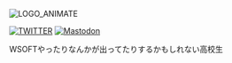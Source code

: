 ![LOGO_ANIMATE](A42A22F9-B105-458C-A4D4-AE68226CF956.gif)

[![TWITTER](https://img.shields.io/twitter/url?label=%40WSOFT7&style=social&url=https%3A%2F%2Ftwitter.com%2Fwsoft7%2F)](https://twitter.com/WSOFT7)
[![Mastodon](https://img.shields.io/mastodon/follow/109505944830308576?domain=https%3A%2F%2Fdon.wsoft.ws&label=%40taiseiue&style=social)](https://don.wsoft.ws/@taiseiue)

WSOFTやったりなんかが出ってたりするかもしれない高校生
